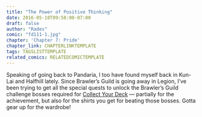 ```yaml
---
title: "The Power of Positive Thinking"
date: 2016-05-18T09:58:00-07:00
draft: false
author: "Rades"
comic: "fd111-1.jpg"
chapter: 'Chapter 7: Pride'
chapter_link: CHAPTERLINKTEMPLATE
tags: TAGSLISTTEMPLATE
related_comics: RELATEDCOMICTEMPLATE
---
```


Speaking of going back to Pandaria, I too have found myself back in Kun-Lai and Halfhill lately. Since Brawler’s Guild is going away in Legion, I’ve been trying to get all the special quests to unlock the Brawler’s Guild challenge bosses required for [Collect Your Deck](http://www.wowhead.com/achievement=8339/collect-your-deck) — partially for the achievement, but also for the shirts you get for beating those bosses. Gotta gear up for the wardrobe! 

